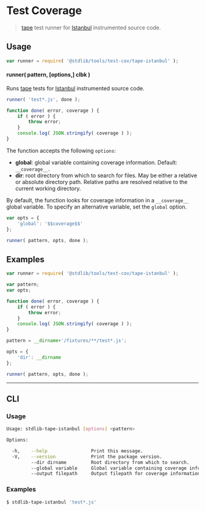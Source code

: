 # Test Coverage

> [tape][tape] test runner for [Istanbul][istanbul] instrumented source code.


<section class="usage">

## Usage

``` javascript
var runner = require( '@stdlib/tools/test-cov/tape-istanbul' );
```

#### runner( pattern, \[options,\] clbk )

Runs [tape][tape] tests for [Istanbul][istanbul] instrumented source code.

``` javascript
runner( 'test*.js', done );

function done( error, coverage ) {
    if ( error ) {
        throw error;
    }
    console.log( JSON.stringify( coverage ) );
}
```

The function accepts the following `options`:

* __global__: global variable containing coverage information. Default: `__coverage__`.
* __dir__: root directory from which to search for files. May be either a relative or absolute directory path. Relative paths are resolved relative to the current working directory.

By default, the function looks for coverage information in a `__coverage__` global variable. To specify an alternative variable, set the `global` option.

``` javascript
var opts = {
    'global': '$$coverage$$'
};

runner( pattern, opts, done );
```

</section>

<!-- /.usage -->


<section class="examples">

## Examples

``` javascript
var runner = require( '@stdlib/tools/test-cov/tape-istanbul' );

var pattern;
var opts;

function done( error, coverage ) {
    if ( error ) {
        throw error;
    }
    console.log( JSON.stringify( coverage ) );
}

pattern = __dirname+'/fixtures/**/test*.js';

opts = {
    'dir': __dirname
};

runner( pattern, opts, done );
```

</section>

<!-- /.examples -->


---

<section class="cli">

## CLI

<section class="usage">

### Usage

``` bash
Usage: stdlib-tape-istanbul [options] <pattern>

Options:

  -h,    --help                Print this message.
  -V,    --version             Print the package version.
         --dir dirname         Root directory from which to search.
         --global variable     Global variable containing coverage information.
         --output filepath     Output filepath for coverage information.
```

</section>

<!-- /.usage -->

<section class="examples">

### Examples

``` bash
$ stdlib-tape-istanbul 'test*.js'
```

</section>

<!-- /.examples -->

</section>

<!-- /.cli -->


<section class="links">

[tape]: https://github.com/substack/tape
[istanbul]: https://github.com/gotwarlost/istanbul

</section>

<!-- /.links -->
